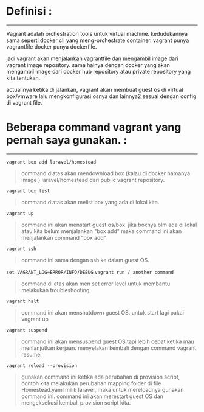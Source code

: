 # Definisi : 
--------------------------------------------

Vagrant adalah orchestration tools untuk virtual machine. kedudukannya sama seperti docker cli yang meng-orchestrate container. vagrant punya vagrantfile docker punya dockerfile.

jadi vagrant akan menjalankan vagrantfile dan mengambil image dari vagrant image repository. sama halnya dengan docker yang akan mengambil image dari docker hub repository atau private repository yang kita tentukan.

actuallnya ketika di jalankan, vagrant akan membuat guest os di virtual box/vmware lalu mengkonfigurasi osnya dan lainnya2 sesuai dengan config di vagrant file.

# Beberapa command vagrant yang pernah saya gunakan. : 
--------------------------------------------

`vagrant box add laravel/homestead`
>command diatas akan mendownload box (kalau di docker namanya image ) laravel/homestead dari public vagrant repository.

`vagrant box list`
>command diatas akan melist box yang ada di lokal kita. 

`vagrant up`
>command ini akan menstart guest os/box. jika boxnya blm ada di lokal atau kita belum menjalankan "box add" maka command ini akan menjalankan command "box add"

`vagrant ssh`
>command ini sama dengan ssh ke dalam guest OS.

`set VAGRANT_LOG=ERROR/INFO/DEBUG`
`vagrant run / another command`
>command di atas akan men set error level untuk membantu melakukan troubleshooting.

`vagrant halt`
>command ini akan menshutdown guest OS. untuk start lagi pakai vagrant up

`vagrant suspend`
>command ini akan mensuspend guest OS tapi lebih cepat ketika mau menlanjutkan kerjaan. menyelakan kembali dengan command vagrant resume.

`vagrant reload --provision`
>gunakan command ini ketika ada perubahan di provision script, contoh kita melakukan perubahan mapping folder di file Homestead.yaml milik laravel, maka untuk mereloadnya gunakan command ini. command ini akan merestart guest OS dan mengeksekusi kembali provision script kita.